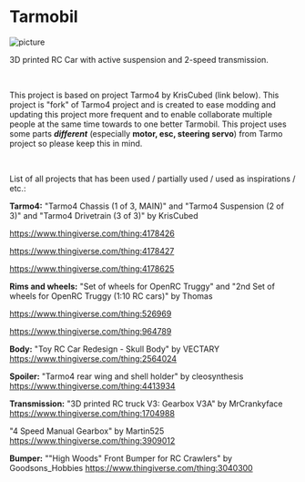 # **Tarmobil**

![picture](https://github.com/jano305/tarmobil/blob/main/_media/tarmobil.png?raw=true)

3D printed RC Car with active suspension and 2-speed transmission.

&nbsp;

This project is based on project Tarmo4 by KrisCubed (link below). This project is "fork" of Tarmo4 project and is created to ease modding and updating this project more frequent and to enable collaborate multiple people at the same time towards to one better Tarmobil. This project uses some parts ***different*** (especially **motor, esc, steering servo**) from Tarmo project so please keep this in mind.

&nbsp;

List of all projects that has been used / partially used / used as inspirations / etc.:

**Tarmo4:**
"Tarmo4 Chassis (1 of 3, MAIN)" and "Tarmo4 Suspension (2 of 3)" and "Tarmo4 Drivetrain (3 of 3)" by KrisCubed

https://www.thingiverse.com/thing:4178426

https://www.thingiverse.com/thing:4178427

https://www.thingiverse.com/thing:4178625

**Rims and wheels:**
"Set of wheels for OpenRC Truggy" and "2nd Set of wheels for OpenRC Truggy (1:10 RC cars)" by Thomas

https://www.thingiverse.com/thing:526969

https://www.thingiverse.com/thing:964789

**Body:**
"Toy RC Car Redesign - Skull Body" by VECTARY
https://www.thingiverse.com/thing:2564024

**Spoiler:**
"Tarmo4 rear wing and shell holder" by cleosynthesis
https://www.thingiverse.com/thing:4413934

**Transmission:**
"3D printed RC truck V3: Gearbox V3A" by MrCrankyface
https://www.thingiverse.com/thing:1704988

"4 Speed Manual Gearbox" by Martin525
https://www.thingiverse.com/thing:3909012

**Bumper:**
""High Woods" Front Bumper for RC Crawlers" by Goodsons_Hobbies
https://www.thingiverse.com/thing:3040300
